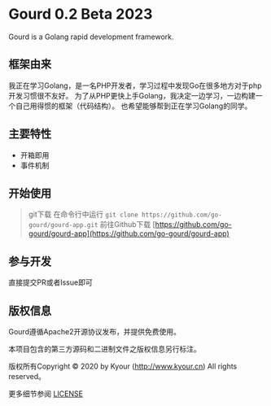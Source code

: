 Gourd 0.2 Beta 2023
===================

Gourd is a Golang rapid development framework.

## 框架由来

我正在学习Golang，是一名PHP开发者，学习过程中发现Go在很多地方对于php开发习惯很不友好。
为了从PHP更快上手Golang，我决定一边学习，一边构建一个自己用得惯的框架（代码结构）。
也希望能够帮到正在学习Golang的同学。

## 主要特性

* 开箱即用
* 事件机制

## 开始使用

> git下载
> 在命令行中运行
> `git clone https://github.com/go-gourd/gourd-app.git`
> 前往Github下载
> [https://github.com/go-gourd/gourd-app](https://github.com/go-gourd/gourd-app)

## 参与开发

直接提交PR或者Issue即可

## 版权信息

Gourd遵循Apache2开源协议发布，并提供免费使用。

本项目包含的第三方源码和二进制文件之版权信息另行标注。

版权所有Copyright © 2020 by Kyour (http://www.kyour.cn) All rights reserved。

更多细节参阅 [LICENSE](LICENSE)
